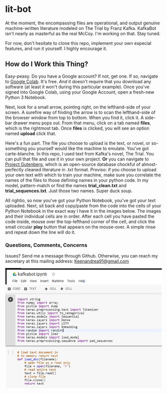 # lit-bot
At the moment, the encompassing files are operational, and output genuine machine-written literature modeled on The Trial by Franz Kafka. KafkaBot isn't nearly as masterful as the real McCoy. I'm working on that. Stay tuned.  

For now, don't hesitate to clone this repo, implement your own especial features, and run it yourself. I highly encourage it.

## How do I Work this Thing?
Easy-peasy. Do you have a Google account? If not, get one. If so, navigate to [Google Colab](https://colab.research.google.com/notebooks/welcome.ipynb). It's free. _And_ it doesn't require that you download any software (at least it won't during this particular example). Once you've signed into Google Colab, using your Google Account, open a fresh-new Python 3 Notebook.

Next, look for a small arrow, pointing right, on the lefthand-side of your screen. A surefire way of finding the arrow is to scan the lefthand-side of the browser window from top to bottom. When you find it, click it. A side-bar drawer menu pops out. From that menu, click on a tab named __files__, which is the rightmost tab. Once __files__ is clicked, you will see an option named __upload__ click that.

Here's a fun part. The file you choose to upload is the text, or novel, or so-something you yourself would like the machine to emulate. You've got carte-blanche. In this repo, I used text from Kafka's novel, The Trial. You can pull that file and use it in your own project. __Or__ you can navigate to [Project Gutenberg](https://www.gutenberg.org/), which is an open-source database chockful of almost-perfectly cleaned literature in .txt format. Proviso: if you choose to upload your own text with which to train your machine, make sure you correlate the names of the files to those defining names in your python code. In my model, pattern-match or find the names __trial_clean.txt__ and __trial_sequences.txt__. Just those two names. Super duck soup.

All rightio, so now you've got your Python Notebook, you've got your text uploaded. Next, sit back and copy/paste from the code into the cells of your Python Notebook in the exact way I have it in the images below. The images and their individual cells are in order. After each cell you have pasted the code inside, mouse over the top-lefthand corner of the cell, and click the small circular __play__ button that appears on the mouse-over. A simple rinse and repeat down the line will do it.

### Questions, Comments, Concerns
Issues? Send me a message through Github. Otherwise, you can reach my secretary at this mailing address: Keenandrea91@gmail.com

![ScreenShot](/images/train_a.PNG)
